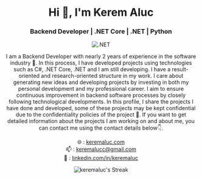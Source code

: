 <h1 align="center">Hi 👋, I'm Kerem Aluc</h1>
<h3 align="center">Backend Developer | .NET Core | .NET | Python</h3>

<p align="center">
<img src="https://img.shields.io/badge/-.NET-512BD4?logo=dotnet&logoColor=white&style=flat-square" alt=".NET" />
</p>

<p align="center">
  I am a Backend Developer with nearly 2 years of experience in the software industry 🌱. In this process, I have developed projects using technologies such as C#, .NET Core, .NET and I am still developing. I have a result-oriented and research-oriented structure in my work. I care about generating new ideas and developing projects by investing in both my personal development and my professional career. I aim to ensure continuous improvement in backend software processes by closely following technological developments. In this profile, I share the projects I have done and developed, some of these projects may be kept confidential due to the confidentiality policies of the project 🔗. If you want to get detailed information about the projects I am working on and about me, you can contact me using the contact details below👇.
</p>

<p align="center">
  🌐 : <a href="https://keremaluc.com">keremaluc.com</a> <br />
  📫 : <a href="mailto:keremalucc@gmail.com">keremalucc@gmail.com</a> <br />
  💼 : <a href="https://linkedin.com/in/keremaluc">linkedin.com/in/keremaluc</a>
</p>

<p align="center">
<img src="https://github-readme-streak-stats.herokuapp.com/?user=keremaluc&theme=dark&hide_border=false" alt="keremaluc's Streak" />
</p>
